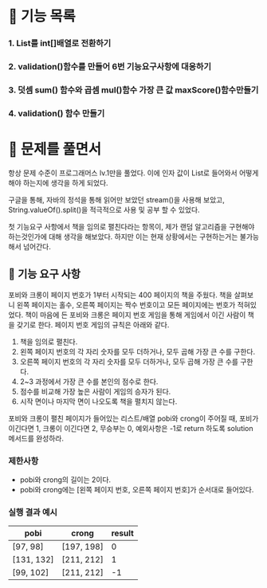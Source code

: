 #  🚀 기능 목록

### 1. List<Integer>를 int[]배열로 전환하기
### 2. validation()함수를 만들어 6번 기능요구사항에 대응하기
### 3. 덧셈 sum() 함수와 곱셈 mul()함수 가장 큰 값 maxScore()함수만들기
### 4. validation() 함수 만들기

#  🚀 문제를 풀면서

항상 문제 수준이 프로그래머스 lv.1만을 풀었다. 이에 인자 값이 List<Integer>로 들어와서 어떻게 해야 하는지에 생각을 하게 되었다.

 구글을 통해, 자바의 정석을 통해 읽어만 보았던 stream()을 사용해 보았고,
String.valueOf().split()을 적극적으로 사용 및 공부 할 수 있었다.

 첫 기능요구 사항에서 책을 임의로 펼친다라는 항목이, 제가 랜덤 알고리즘을 구현해야 하는것인가에 대해 생각을 해보았다. 하지만 이는 현재 상황에서는 구현하는거는 불가능해서 넘어간다.


## 🚀 기능 요구 사항

포비와 크롱이 페이지 번호가 1부터 시작되는 400 페이지의 책을 주웠다. 책을 살펴보니 왼쪽 페이지는 홀수, 오른쪽 페이지는 짝수 번호이고 모든 페이지에는 번호가 적혀있었다. 책이 마음에 든 포비와 크롱은 페이지 번호 게임을 통해 게임에서 이긴 사람이 책을 갖기로 한다. 페이지 번호 게임의 규칙은 아래와 같다.

1. 책을 임의로 펼친다.
2. 왼쪽 페이지 번호의 각 자리 숫자를 모두 더하거나, 모두 곱해 가장 큰 수를 구한다.
3. 오른쪽 페이지 번호의 각 자리 숫자를 모두 더하거나, 모두 곱해 가장 큰 수를 구한다.
4. 2~3 과정에서 가장 큰 수를 본인의 점수로 한다.
5. 점수를 비교해 가장 높은 사람이 게임의 승자가 된다.
6. 시작 면이나 마지막 면이 나오도록 책을 펼치지 않는다.

포비와 크롱이 펼친 페이지가 들어있는 리스트/배열 pobi와 crong이 주어질 때, 포비가 이긴다면 1, 크롱이 이긴다면 2, 무승부는 0, 예외사항은 -1로 return 하도록 solution 메서드를 완성하라.

### 제한사항

- pobi와 crong의 길이는 2이다.
- pobi와 crong에는 [왼쪽 페이지 번호, 오른쪽 페이지 번호]가 순서대로 들어있다.

### 실행 결과 예시

| pobi | crong | result |
| --- | --- | --- |
| [97, 98] | [197, 198] | 0 |
| [131, 132] | [211, 212] | 1 |
| [99, 102] | [211, 212] | -1 |
